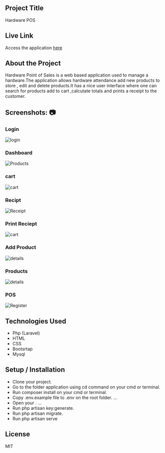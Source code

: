 


## Project Title
Hardware POS

## Live Link
Access the application [here](https://hardwareapplication.herokuapp.com/)

## About the Project
Hardware Point of Sales is a web based application used to manage a hardware.The application allows hardware attendance add new products to store , edit and delete products.It has a nice user interface where one can search for products add to cart ,calcutate totals and prints a receipt to the customer.

## Screenshots: 📷

### Login
![login](https://res.cloudinary.com/kenya-power/image/upload/v1663782807/hardware/Screenshot_163_ldhb6t.png)
### Dashboard
![Products](https://res.cloudinary.com/kenya-power/image/upload/v1663782806/hardware/Screenshot_166_dq1wr3.png)
### cart
![cart](https://res.cloudinary.com/kenya-power/image/upload/v1663782806/hardware/Screenshot_170_dba6tq.png)
### Recipt
 ![Receipt](https://res.cloudinary.com/kenya-power/image/upload/v1663782807/hardware/Screenshot_171_c7dskn.png)
### Print Reciept
![cart](https://res.cloudinary.com/kenya-power/image/upload/v1663782807/hardware/Screenshot_172_ltoxfw.png)
### Add Product 
![details](https://res.cloudinary.com/kenya-power/image/upload/v1663782806/hardware/Screenshot_168_g5l6zz.png)
### Products 
![details](https://res.cloudinary.com/kenya-power/image/upload/v1663782806/hardware/Screenshot_167_rri7r7.png)
### POS
![Register](https://res.cloudinary.com/kenya-power/image/upload/v1663782806/hardware/Screenshot_169_kyksjl.png)




## Technologies Used
* Php (Laravel)
* HTML
* CSS
* Bootsrtap
* Mysql

## Setup / Installation
* Clone your project.
* Go to the folder application using cd command on your cmd or terminal.
* Run composer install on your cmd or terminal.
* Copy .env.example file to .env on the root folder. ...
* Open your . ...
* Run php artisan key:generate.
* Run php artisan migrate.
* Run php artisan serve

## License
MIT
